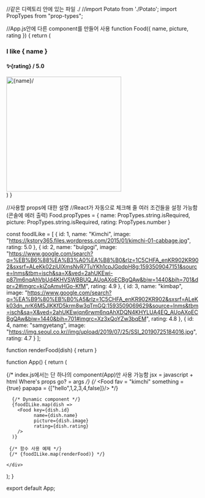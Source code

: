 //같은 디렉토리 안에 있는 파일 ./
//import Potato from './Potato';
import PropTypes from "prop-types";

//App.js안에 다른 component를 만들어 사용
function Food({ name, picture, rating }) {
  return (
    <div> 
      <h3>I like { name }</h3>
      <h4>✨{rating} / 5.0</h4>
      <img src={picture} width="300" height="300" alt={name}/>
    </div>
  )
}

//사용할 props에 대한 설명
//React가 자동으로 체크해 줄 여러 조건들을 설정 가능함(콘솔에 에러 출력)
Food.propTypes = {
  name: PropTypes.string.isRequired,
  picture: PropTypes.string.isRequired,
  rating: PropTypes.number
}

const foodILike = [
  {
    id: 1,
    name: "Kimchi",
    image: "https://kstory365.files.wordpress.com/2015/01/kimchi-01-cabbage.jpg",
    rating: 5.0
  },
  {
    id: 2,
    name: "bulgogi",
    image: "https://www.google.com/search?q=%EB%B6%88%EA%B3%A0%EA%B8%B0&rlz=1C5CHFA_enKR902KR902&sxsrf=ALeKk02ziUIXmsNvR7TuYKh1cpJGpdpH8g:1593509047151&source=lnms&tbm=isch&sa=X&ved=2ahUKEwi-p87lm6nqAhVbUd4KHVSWBBUQ_AUoAXoECBgQAw&biw=1440&bih=701&dpr=2#imgrc=kjZoAmvHGo-KfM",
    rating: 4.9
  },
  {
    id: 3,
    name: "kimbap",
    image: "https://www.google.com/search?q=%EA%B9%80%EB%B0%A5&rlz=1C5CHFA_enKR902KR902&sxsrf=ALeKk03dn_nrK6M5JlKKfD5krm8w3qTmGQ:1593509069629&source=lnms&tbm=isch&sa=X&ved=2ahUKEwjqn6rwm6nqAhXDQN4KHYLUA4EQ_AUoAXoECBgQAw&biw=1440&bih=701#imgrc=Xz3xQoYZw3bqEM",
    rating: 4.8
  },
  {
    id: 4,
    name: "samgyetang",
    image: "https://img.seoul.co.kr//img/upload/2019/07/25/SSI_20190725184016.jpg",
    rating: 4.7
  }
];

function renderFood(dish) {
  return <Food name={dish.name} picture={dish.image} />
}

function App() {
  return (
    <div className="App">
      {/* 
      index.js에서는 단 하나의 component(App)만 사용 가능함
      jsx = javascript + html
      Where's props go? = args
       */}
      {/* <Food fav = "kimchi" something = {true} papapa = {["hello",1,2,3,4,false]}/>  */}
      
      {/* Dynamic component */}
      {foodILike.map(dish => 
        <Food key={dish.id} 
              name={dish.name} 
              picture={dish.image} 
              rating={dish.rating}
        />
      )}

     {/* 함수 사용 예제 */}
     {/* {foodILike.map(renderFood)} */}

    </div>
  );
}

export default App;

